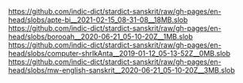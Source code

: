 https://github.com/indic-dict/stardict-sanskrit/raw/gh-pages/en-head/slobs/apte-bi__2021-02-15_08-31-08__18MB.slob  
https://github.com/indic-dict/stardict-sanskrit/raw/gh-pages/en-head/slobs/borooah__2020-06-21_05-10-20Z__1MB.slob  
https://github.com/indic-dict/stardict-sanskrit/raw/gh-pages/en-head/slobs/computer-shrIkAnta__2019-01-12_05-13-52Z__0MB.slob  
https://github.com/indic-dict/stardict-sanskrit/raw/gh-pages/en-head/slobs/mw-english-sanskrit__2020-06-21_05-10-20Z__3MB.slob  
